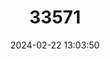 ---
title: "33571"
category: "Cyanea aculeatiflora"
draft: false
date: 2024-02-22 13:03:50
languages:
  English: ["Prickly-flower Cyanea"]
---
